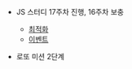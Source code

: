 - JS 스터디 17주차 진행, 16주차 보충
    - [최적화](https://eyabc.github.io/Doc/dev/core-javascript/Browser_%EC%84%B1%EB%8A%A5_%EC%B5%9C%EC%A0%81%ED%99%94.html#%EC%B5%9C%EC%A0%81%ED%99%94)
    - [이벤트](https://eyabc.github.io/Doc/dev/core-javascript/Browser_Event.html)
    
- 로또 미션 2단계
